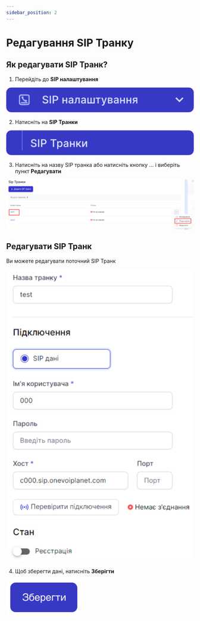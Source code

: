 ```yaml
---
sidebar_position: 2
---
```


# Редагування SIP Транку

## Як редагувати SIP Транк?

1. Перейдіть до **SIP налаштування**

![](../../img/sip-domains/sidebar-sip-settings-tab.svg)

2. Натисніть на **SIP Транки**

![](../../img/sip-trunks/sidebar-sip-trunks-tab.svg)

3. Натисніть на назву SIP транка або натисніть кнопку ... і виберіть пункт **Редагувати**

![](../../img/sip-trunks/edit-sip-trunk.svg)

## Редагувати SIP Транк

Ви можете редагувати поточний SIP Транк

![](../../img/sip-trunks/fields-sip-trunk.svg)

4. Щоб зберегти дані, натисніть **Зберігти**

![](../../img/black-list/save-button.svg)



